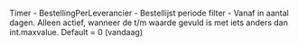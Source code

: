Timer - BestellingPerLeverancier - Bestellijst periode filter - Vanaf in aantal dagen. 
Alleen actief, wanneer de t/m waarde gevuld is met iets anders dan int.maxvalue. Default = 0 (vandaag)
